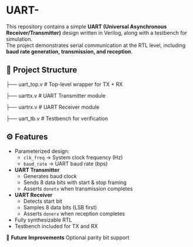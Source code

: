 # UART-


This repository contains a simple **UART (Universal Asynchronous Receiver/Transmitter)** design written in Verilog, along with a testbench for simulation.  
The project demonstrates serial communication at the RTL level, including **baud rate generation, transmission, and reception**.

## 📂 Project Structure

├── uart_top.v # Top-level wrapper for TX + RX

├── uarttx.v # UART Transmitter module

├── uartrx.v # UART Receiver module

├── uart_tb.v # Testbench for verification



## ⚙️ Features

- Parameterized design:
  - `clk_freq` → System clock frequency (Hz)
  - `baud_rate` → UART baud rate (bps)
- **UART Transmitter**
  - Generates baud clock
  - Sends 8 data bits with start & stop framing
  - Asserts `donetx` when transmission completes
- **UART Receiver**
  - Detects start bit
  - Samples 8 data bits (LSB first)
  - Asserts `donerx` when reception completes
- Fully synthesizable RTL
- Testbench included for TX and RX

🚀 **Future Improvements**
Optional parity bit support

